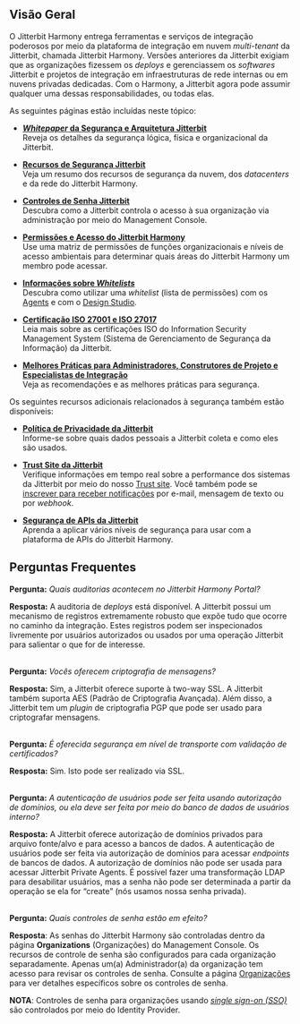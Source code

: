 [//]: # (Segurança Jitterbit)
[//]: # (This is a translation of Version 17, published on September 20, 2021.)

## Visão Geral

O Jitterbit Harmony entrega ferramentas e serviços de integração
poderosos por meio da plataforma de integração em nuvem *multi-tenant*
da Jitterbit, chamada Jitterbit Harmony. Versões anteriores da Jitterbit
exigiam que as organizações fizessem os *deploys* e gerenciassem os
*softwares* Jitterbit e projetos de integração em infraestruturas de
rede internas ou em nuvens privadas dedicadas. Com o Harmony, a
Jitterbit agora pode assumir qualquer uma dessas responsabilidades, ou
todas elas.

As seguintes páginas estão incluídas neste tópico:

-   **[*Whitepaper* da Segurança e Arquitetura Jitterbit](https://success.jitterbit.com/display/DOC/Jitterbit+Security+and+Architecture+White+Paper)**<br>
    Reveja os detalhes da segurança lógica, física e organizacional da
    Jitterbit.

-   **[Recursos de Segurança Jitterbit](https://success.jitterbit.com/display/DOC/Jitterbit+Security+Features)**<br>
    Veja um resumo dos recursos de segurança da nuvem, dos *datacenters* e
    da rede do Jitterbit Harmony.

-   **[Controles de Senha Jitterbit](https://success.jitterbit.com/display/DOC/Jitterbit+Password+Controls)**<br>
    Descubra como a Jitterbit controla o acesso à sua organização via
    administração por meio do Management Console.

-   **[Permissões e Acesso do Jitterbit Harmony](https://success.jitterbit.com/display/DOC/Jitterbit+Harmony+Permissions+and+Access)**<br>
    Use uma matriz de permissões de funções organizacionais e níveis de
    acesso ambientais para determinar quais áreas do Jitterbit Harmony um
    membro pode acessar.

-   **[Informações sobre *Whitelists*](https://success.jitterbit.com/display/DOC/Whitelist+Information)**<br>
    Descubra como utilizar uma *whitelist* (lista de permissões) com os
    [Agents](https://success.jitterbit.com/display/DOC/Agents) e com o [Design Studio](https://success.jitterbit.com/display/DOC/Design+Studio).

-   **[Certificação ISO 27001 e ISO 27017](https://success.jitterbit.com/display/DOC/ISO+27001+and+ISO+27017+Certification)**<br>
    Leia mais sobre as certificações ISO do Information Security
    Management System (Sistema de Gerenciamento de Segurança da
    Informação) da Jitterbit.

-   **[Melhores Práticas para Administradores, Construtores de Projeto
    e Especialistas de Integração](https://success.jitterbit.com/display/DOC/Security+Best+Practices+for+Administrators%2C+Project+Builders%2C+and+Integration+Specialists)**<br>
    Veja as recomendações e as melhores práticas para segurança.

Os seguintes recursos adicionais relacionados à segurança também estão
disponíveis:

-   **<a href="https://www.jitterbit.com/privacy-policy/"
    class="external-link" rel="nofollow">Política de Privacidade da Jitterbit</a>**<br>
    Informe-se sobre quais dados pessoais a Jitterbit coleta e como eles
    são usados.

-   **<a href="https://trust.jitterbit.com/" class="external-link"
    rel="nofollow">Trust Site da Jitterbit</a>**<br>
    Verifique informações em tempo real sobre a performance dos sistemas
    da Jitterbit por meio do nosso <a href="https://trust.jitterbit.com/" class="external-link"
    rel="nofollow">Trust site</a>. Você também pode se
    [inscrever para receber notificações](https://success.jitterbit.com/display/DOC/System+Status+Notifications) por e-mail, mensagem de
    texto ou por *webhook*.

-   **[Segurança de APIs da Jitterbit](https://success.jitterbit.com/display/DOC/Harmony+API+Security)**<br>
    Aprenda a aplicar vários níveis de segurança para usar com a
    plataforma de APIs do Jitterbit Harmony.


## Perguntas Frequentes

**Pergunta:** *Quais auditorias acontecem no Jitterbit Harmony Portal?*

**Resposta:** A auditoria de *deploys* está disponível. A Jitterbit
possui um mecanismo de registros extremamente robusto que expõe tudo que
ocorre no caminho da integração. Estes registros podem ser inspecionados
livremente por usuários autorizados ou usados por uma operação Jitterbit
para salientar o que for de interesse.
<br>
<br>

**Pergunta:** *Vocês oferecem criptografia de mensagens?*

**Resposta:** Sim, a Jitterbit oferece suporte à two-way SSL. A
Jitterbit também suporta AES (Padrão de Criptografia Avançada). Além
disso, a Jitterbit tem um *plugin* de criptografia PGP que pode ser
usado para criptografar mensagens.
<br>
<br>

**Pergunta:** *É oferecida segurança em nível de transporte com
validação de certificados?*

**Resposta:** Sim. Isto pode ser realizado via SSL.
<br>
<br>

**Pergunta:** *A autenticação de usuários pode ser feita usando
autorização de domínios, ou ela deve ser feita por meio do banco de
dados de usuários interno?*

**Resposta:** A Jitterbit oferece autorização de domínios privados para
arquivo fonte/alvo e para acesso a bancos de dados. A autenticação de
usuários pode ser feita via autorização de domínios para acessar
*endpoints* de bancos de dados. A autorização de domínios não pode ser
usada para acessar Jitterbit Private Agents. É possível fazer uma
transformação LDAP para desabilitar usuários, mas a senha não pode ser
determinada a partir da operação se ela for “create” (nós usamos nossa
senha privada).
<br>
<br>

**Pergunta:** *Quais controles de senha estão em efeito?*

**Resposta**: As senhas do Jitterbit Harmony são controladas dentro da
página **Organizations** (Organizações) do Management Console. Os
recursos de controle de senha são configurados para cada organização
separadamente. Apenas um(a) Administrador(a) da organização tem acesso
para revisar os controles de senha. Consulte a página
[Organizações](https://success.jitterbit.com/display/DOC/Organizations) para ver detalhes específicos sobre os controles de
senha.

<div
class="confluence-information-macro confluence-information-macro-information conf-macro output-block"
hasbody="true" macro-name="info">

<span
class="aui-icon aui-icon-small aui-iconfont-info confluence-information-macro-icon">
</span>

<div class="confluence-information-macro-body">

**NOTA**: Controles de senha para organizações usando [*single
sign-on (SSO)*](https://success.jitterbit.com/display/DOC/Single+Sign-On) são controlados por meio do Identity Provider.

</div>

</div>
